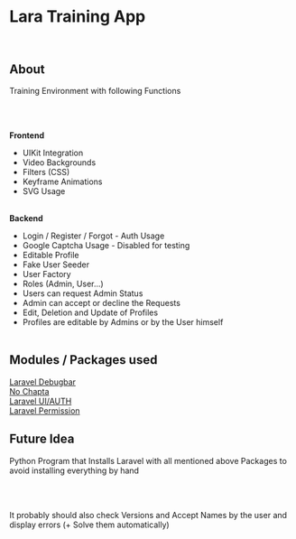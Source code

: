 # Lara Training App<br><br>

## About<br>


<p>Training Environment with following Functions</p><br><br>

<b>Frontend</b><br>
* UIKit Integration<br>
* Video Backgrounds<br>
* Filters (CSS)<br>
* Keyframe Animations<br>
* SVG Usage<br><br>

<b>Backend</b><br>
* Login / Register / Forgot - Auth Usage<br>
* Google Captcha Usage - Disabled for testing<br>
* Editable Profile<br>
* Fake User Seeder<br>
* User Factory<br>
* Roles (Admin, User...)<br>
* Users can request Admin Status<br>
* Admin can accept or decline the Requests<br>
* Edit, Deletion and Update of Profiles<br>
* Profiles are editable by Admins or by the User himself<br><br>

## Modules / Packages used<br>
[Laravel Debugbar](https://github.com/barryvdh/laravel-debugbar)<br>
[No Chapta](https://github.com/anhskohbo/no-captcha)<br>
[Laravel UI/AUTH](https://github.com/laravel/ui)<br>
[Laravel Permission](https://github.com/spatie/laravel-permission)

## Future Idea<br>

<p>Python Program that Installs Laravel with all mentioned above Packages to avoid installing everything by hand</p><br><br>
<p>It probably should also check Versions and Accept Names by the user and display errors (+ Solve them automatically)</p><br><br>
